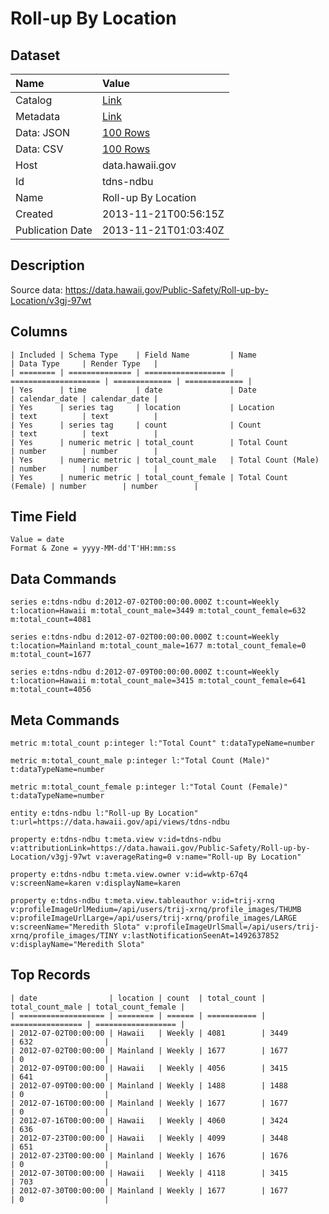 # Roll-up By Location

## Dataset

| Name | Value |
| :--- | :---- |
| Catalog | [Link](https://catalog.data.gov/dataset/roll-up-by-location-842fe) |
| Metadata | [Link](https://data.hawaii.gov/api/views/tdns-ndbu) |
| Data: JSON | [100 Rows](https://data.hawaii.gov/api/views/tdns-ndbu/rows.json?max_rows=100) |
| Data: CSV | [100 Rows](https://data.hawaii.gov/api/views/tdns-ndbu/rows.csv?max_rows=100) |
| Host | data.hawaii.gov |
| Id | tdns-ndbu |
| Name | Roll-up By Location |
| Created | 2013-11-21T00:56:15Z |
| Publication Date | 2013-11-21T01:03:40Z |

## Description

Source data: https://data.hawaii.gov/Public-Safety/Roll-up-by-Location/v3gj-97wt

## Columns

```ls
| Included | Schema Type    | Field Name         | Name                 | Data Type     | Render Type   |
| ======== | ============== | ================== | ==================== | ============= | ============= |
| Yes      | time           | date               | Date                 | calendar_date | calendar_date |
| Yes      | series tag     | location           | Location             | text          | text          |
| Yes      | series tag     | count              | Count                | text          | text          |
| Yes      | numeric metric | total_count        | Total Count          | number        | number        |
| Yes      | numeric metric | total_count_male   | Total Count (Male)   | number        | number        |
| Yes      | numeric metric | total_count_female | Total Count (Female) | number        | number        |
```

## Time Field

```ls
Value = date
Format & Zone = yyyy-MM-dd'T'HH:mm:ss
```

## Data Commands

```ls
series e:tdns-ndbu d:2012-07-02T00:00:00.000Z t:count=Weekly t:location=Hawaii m:total_count_male=3449 m:total_count_female=632 m:total_count=4081

series e:tdns-ndbu d:2012-07-02T00:00:00.000Z t:count=Weekly t:location=Mainland m:total_count_male=1677 m:total_count_female=0 m:total_count=1677

series e:tdns-ndbu d:2012-07-09T00:00:00.000Z t:count=Weekly t:location=Hawaii m:total_count_male=3415 m:total_count_female=641 m:total_count=4056
```

## Meta Commands

```ls
metric m:total_count p:integer l:"Total Count" t:dataTypeName=number

metric m:total_count_male p:integer l:"Total Count (Male)" t:dataTypeName=number

metric m:total_count_female p:integer l:"Total Count (Female)" t:dataTypeName=number

entity e:tdns-ndbu l:"Roll-up By Location" t:url=https://data.hawaii.gov/api/views/tdns-ndbu

property e:tdns-ndbu t:meta.view v:id=tdns-ndbu v:attributionLink=https://data.hawaii.gov/Public-Safety/Roll-up-by-Location/v3gj-97wt v:averageRating=0 v:name="Roll-up By Location"

property e:tdns-ndbu t:meta.view.owner v:id=wktp-67q4 v:screenName=karen v:displayName=karen

property e:tdns-ndbu t:meta.view.tableauthor v:id=trij-xrnq v:profileImageUrlMedium=/api/users/trij-xrnq/profile_images/THUMB v:profileImageUrlLarge=/api/users/trij-xrnq/profile_images/LARGE v:screenName="Meredith Slota" v:profileImageUrlSmall=/api/users/trij-xrnq/profile_images/TINY v:lastNotificationSeenAt=1492637852 v:displayName="Meredith Slota"
```

## Top Records

```ls
| date                | location | count  | total_count | total_count_male | total_count_female | 
| =================== | ======== | ====== | =========== | ================ | ================== | 
| 2012-07-02T00:00:00 | Hawaii   | Weekly | 4081        | 3449             | 632                | 
| 2012-07-02T00:00:00 | Mainland | Weekly | 1677        | 1677             | 0                  | 
| 2012-07-09T00:00:00 | Hawaii   | Weekly | 4056        | 3415             | 641                | 
| 2012-07-09T00:00:00 | Mainland | Weekly | 1488        | 1488             | 0                  | 
| 2012-07-16T00:00:00 | Mainland | Weekly | 1677        | 1677             | 0                  | 
| 2012-07-16T00:00:00 | Hawaii   | Weekly | 4060        | 3424             | 636                | 
| 2012-07-23T00:00:00 | Hawaii   | Weekly | 4099        | 3448             | 651                | 
| 2012-07-23T00:00:00 | Mainland | Weekly | 1676        | 1676             | 0                  | 
| 2012-07-30T00:00:00 | Hawaii   | Weekly | 4118        | 3415             | 703                | 
| 2012-07-30T00:00:00 | Mainland | Weekly | 1677        | 1677             | 0                  | 
```